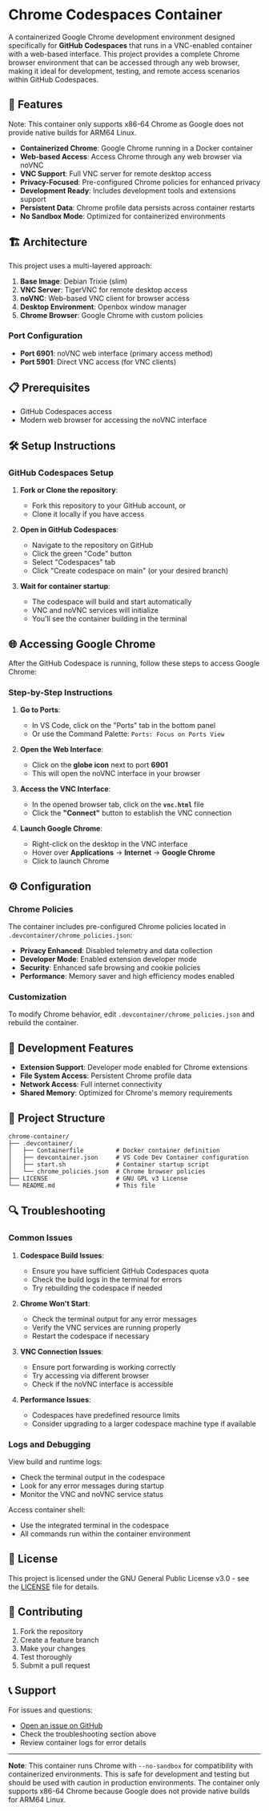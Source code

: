 # Chrome Codespaces Container

A containerized Google Chrome development environment designed specifically for **GitHub Codespaces** that runs in a VNC-enabled container with a web-based interface. This project provides a complete Chrome browser environment that can be accessed through any web browser, making it ideal for development, testing, and remote access scenarios within GitHub Codespaces.

## 🚀 Features

Note: This container only supports x86-64 Chrome as Google does not provide native builds for ARM64 Linux.

- **Containerized Chrome**: Google Chrome running in a Docker container
- **Web-based Access**: Access Chrome through any web browser via noVNC
- **VNC Support**: Full VNC server for remote desktop access
- **Privacy-Focused**: Pre-configured Chrome policies for enhanced privacy
- **Development Ready**: Includes development tools and extensions support
- **Persistent Data**: Chrome profile data persists across container restarts
- **No Sandbox Mode**: Optimized for containerized environments

## 🏗️ Architecture

This project uses a multi-layered approach:

1. **Base Image**: Debian Trixie (slim)
2. **VNC Server**: TigerVNC for remote desktop access
3. **noVNC**: Web-based VNC client for browser access
4. **Desktop Environment**: Openbox window manager
5. **Chrome Browser**: Google Chrome with custom policies

### Port Configuration

- **Port 6901**: noVNC web interface (primary access method)
- **Port 5901**: Direct VNC access (for VNC clients)

## 📋 Prerequisites

- GitHub Codespaces access
- Modern web browser for accessing the noVNC interface

## 🛠️ Setup Instructions

### GitHub Codespaces Setup

1. **Fork or Clone the repository**:
   - Fork this repository to your GitHub account, or
   - Clone it locally if you have access

2. **Open in GitHub Codespaces**:
   - Navigate to the repository on GitHub
   - Click the green "Code" button
   - Select "Codespaces" tab
   - Click "Create codespace on main" (or your desired branch)

3. **Wait for container startup**:
   - The codespace will build and start automatically
   - VNC and noVNC services will initialize
   - You'll see the container building in the terminal

## 🌐 Accessing Google Chrome

After the GitHub Codespace is running, follow these steps to access Google Chrome:

### Step-by-Step Instructions

1. **Go to Ports**:
   - In VS Code, click on the "Ports" tab in the bottom panel
   - Or use the Command Palette: `Ports: Focus on Ports View`

2. **Open the Web Interface**:
   - Click on the **globe icon** next to port **6901**
   - This will open the noVNC interface in your browser

3. **Access the VNC Interface**:
   - In the opened browser tab, click on the **`vnc.html`** file
   - Click the **"Connect"** button to establish the VNC connection

4. **Launch Google Chrome**:
   - Right-click on the desktop in the VNC interface
   - Hover over **Applications** → **Internet** → **Google Chrome**
   - Click to launch Chrome

## ⚙️ Configuration

### Chrome Policies

The container includes pre-configured Chrome policies located in `.devcontainer/chrome_policies.json`:

- **Privacy Enhanced**: Disabled telemetry and data collection
- **Developer Mode**: Enabled extension developer mode
- **Security**: Enhanced safe browsing and cookie policies
- **Performance**: Memory saver and high efficiency modes enabled

### Customization

To modify Chrome behavior, edit `.devcontainer/chrome_policies.json` and rebuild the container.

## 🔧 Development Features

- **Extension Support**: Developer mode enabled for Chrome extensions
- **File System Access**: Persistent Chrome profile data
- **Network Access**: Full internet connectivity
- **Shared Memory**: Optimized for Chrome's memory requirements

## 📁 Project Structure

```
chrome-container/
├── .devcontainer/
│   ├── Containerfile         # Docker container definition
│   ├── devcontainer.json     # VS Code Dev Container configuration
│   ├── start.sh              # Container startup script
│   └── chrome_policies.json  # Chrome browser policies
├── LICENSE                   # GNU GPL v3 License
└── README.md                 # This file
```

## 🔍 Troubleshooting

### Common Issues

1. **Codespace Build Issues**:
   - Ensure you have sufficient GitHub Codespaces quota
   - Check the build logs in the terminal for errors
   - Try rebuilding the codespace if needed

2. **Chrome Won't Start**:
   - Check the terminal output for any error messages
   - Verify the VNC services are running properly
   - Restart the codespace if necessary

3. **VNC Connection Issues**:
   - Ensure port forwarding is working correctly
   - Try accessing via different browser
   - Check if the noVNC interface is accessible

4. **Performance Issues**:
   - Codespaces have predefined resource limits
   - Consider upgrading to a larger codespace machine type if available

### Logs and Debugging

View build and runtime logs:
- Check the terminal output in the codespace
- Look for any error messages during startup
- Monitor the VNC and noVNC service status

Access container shell:
- Use the integrated terminal in the codespace
- All commands run within the container environment

## 📄 License

This project is licensed under the GNU General Public License v3.0 - see the [LICENSE](LICENSE) file for details.

## 🤝 Contributing

1. Fork the repository
2. Create a feature branch
3. Make your changes
4. Test thoroughly
5. Submit a pull request

## 📞 Support

For issues and questions:
- [Open an issue on GitHub](https://github.com/UnifyKitHQ/chrome-codespaces-container/issues)
- Check the troubleshooting section above
- Review container logs for error details

---

**Note**: This container runs Chrome with `--no-sandbox` for compatibility with containerized environments. This is safe for development and testing but should be used with caution in production environments. The container only supports x86-64 Chrome because Google does not provide native builds for ARM64 Linux.